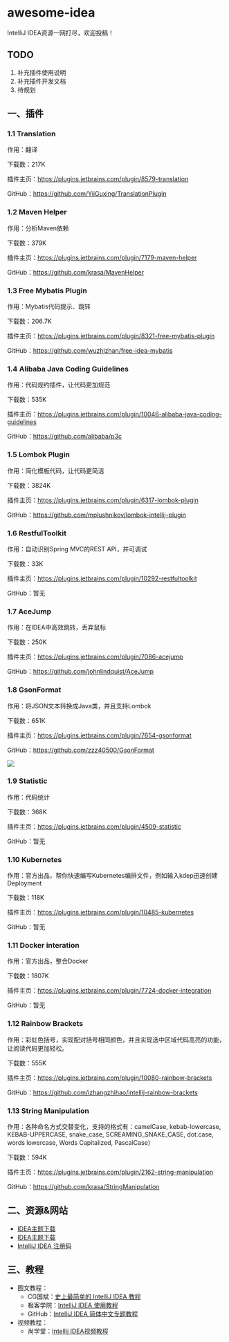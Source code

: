 # awesome-idea

IntelliJ IDEA资源一网打尽，欢迎投稿！

## TODO
1. 补充插件使用说明
2. 补充插件开发文档
3. 待规划

## 一、插件

### 1.1 Translation

作用：翻译

下载数：217K

插件主页：<https://plugins.jetbrains.com/plugin/8579-translation>

GitHub：<https://github.com/YiiGuxing/TranslationPlugin>



### 1.2 Maven Helper

作用：分析Maven依赖

下载数：379K

插件主页：<https://plugins.jetbrains.com/plugin/7179-maven-helper>

GitHub：<https://github.com/krasa/MavenHelper>



### 1.3 Free Mybatis Plugin

作用：Mybatis代码提示、跳转

下载数：206.7K

插件主页：<https://plugins.jetbrains.com/plugin/8321-free-mybatis-plugin>

GitHub：<https://github.com/wuzhizhan/free-idea-mybatis>



### 1.4 Alibaba Java Coding Guidelines

作用：代码规约插件，让代码更加规范

下载数：535K

插件主页：<https://plugins.jetbrains.com/plugin/10046-alibaba-java-coding-guidelines>

GitHub：<https://github.com/alibaba/p3c>



### 1.5 Lombok Plugin

作用：简化模板代码，让代码更简洁

下载数：3824K

插件主页：<https://plugins.jetbrains.com/plugin/6317-lombok-plugin>

GitHub：<https://github.com/mplushnikov/lombok-intellij-plugin>



### 1.6 RestfulToolkit

作用：自动识别Spring MVC的REST API，并可调试

下载数：33K

插件主页：<https://plugins.jetbrains.com/plugin/10292-restfultoolkit>

GitHub：暂无



### 1.7 AceJump

作用：在IDEA中高效跳转，丢弃鼠标

下载数：250K

插件主页：<https://plugins.jetbrains.com/plugin/7086-acejump>

GitHub：<https://github.com/johnlindquist/AceJump>



### 1.8 GsonFormat

作用：将JSON文本转换成Java类，并且支持Lombok

下载数：651K

插件主页：<https://plugins.jetbrains.com/plugin/7654-gsonformat>

GitHub：<https://github.com/zzz40500/GsonFormat>

![](https://plugins.jetbrains.com/files/7654/screenshot_15729.png)



### 1.9 Statistic

作用：代码统计

下载数：368K

插件主页：<https://plugins.jetbrains.com/plugin/4509-statistic>

GitHub：暂无



### 1.10 Kubernetes

作用：官方出品，帮你快速编写Kubernetes编排文件，例如输入kdep迅速创建Deployment

下载数：118K

插件主页：<https://plugins.jetbrains.com/plugin/10485-kubernetes>

GitHub：暂无



### 1.11 Docker interation

作用：官方出品，整合Docker

下载数：1807K

插件主页：<https://plugins.jetbrains.com/plugin/7724-docker-integration>

GitHub：暂无



### 1.12 Rainbow Brackets

作用：彩虹色括号，实现配对括号相同颜色，并且实现选中区域代码高亮的功能，让阅读代码更加轻松。

下载数：555K

插件主页：<https://plugins.jetbrains.com/plugin/10080-rainbow-brackets>

GitHub：<https://github.com/izhangzhihao/intellij-rainbow-brackets>



### 1.13 String Manipulation

作用：各种命名方式交替变化，支持的格式有：camelCase, kebab-lowercase, KEBAB-UPPERCASE, snake_case, SCREAMING_SNAKE_CASE, dot.case, words lowercase, Words Capitalized, PascalCase）

下载数：594K

插件主页：<https://plugins.jetbrains.com/plugin/2162-string-manipulation>

GitHub：<https://github.com/krasa/StringManipulation>



## 二、资源&网站

- [IDEA主题下载](http://www.riaway.com/)
- [IDEA主题下载](http://www.easycolor.cc/)
- [IntelliJ IDEA 注册码](http://idea.lanyus.com/)

## 三、教程

- 图文教程：
  - CG国斌：[史上最简单的 IntelliJ IDEA 教程](https://blog.csdn.net/qq_35246620/article/details/61191375)
  - 极客学院：[IntelliJ IDEA 使用教程](http://wiki.jikexueyuan.com/project/intellij-idea-tutorial)
  - GitHub：[IntelliJ IDEA 简体中文专题教程](https://github.com/judasn/IntelliJ-IDEA-Tutorial)
- 视频教程：
  - 尚学堂：[Intellij IDEA视频教程](https://www.bjsxt.com/down/10214.html)
